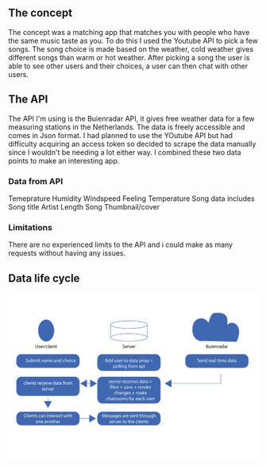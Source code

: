 ## The concept
The concept was a matching app that matches you with people who have the same music taste as you. To do this I used the Youtube API to pick a few songs. The song choice is made based on the weather, cold weather gives different songs than warm or hot weather. After picking a song the user is able to see other users and their choices, a user can then chat with other users.

## The API
The API I'm using is the Buienradar API, it gives free weather data for a few measuring stations in the Netherlands. The data is freely accessible and comes in Json format.
I had planned to use the YOutube API but had difficulty acquiring an access token so decided to scrape the data manually since I wouldn't be needing a lot either way.
I combined these two data points to make an interesting app.

### Data from API
  Temeprature
  Humidity
  Windspeed
  Feeling Temperature
  Song data includes
    Song title
    Artist
    Length
    Song Thumbnail/cover

### Limitations
  There are no experienced limits to the API and i could make as many requests without having any issues.

## Data life cycle

![data model 1](app/src/img/datamodel_1.png)    
